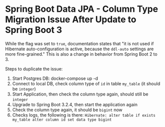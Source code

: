 # Spring Boot Data JPA - Column Type Migration Issue After Update to Spring Boot 3

While the flag was set to `true`, documentation states that "it is not used if Hibernate auto-configuration is active, because the
`ddl-auto`
settings are more fine-grained." This is also a change in behavior from Spring Boot 2 to 3.

Steps to duplicate the issue:
1. Start Postgres DB: docker-compose up -d
2. Connect to local DB, check column type of `id` in table `my_table` (it should be `integer`)
3. Start Application, then check the column type again, should still be `integer`
4. Upgrade to Spring Boot 3.2.4, then start the application again
5. Check the column type again, it should be `bigint` now
6. Checks logs, the following is there: `Hibernate: alter table if exists my_table alter column id set data type bigint`